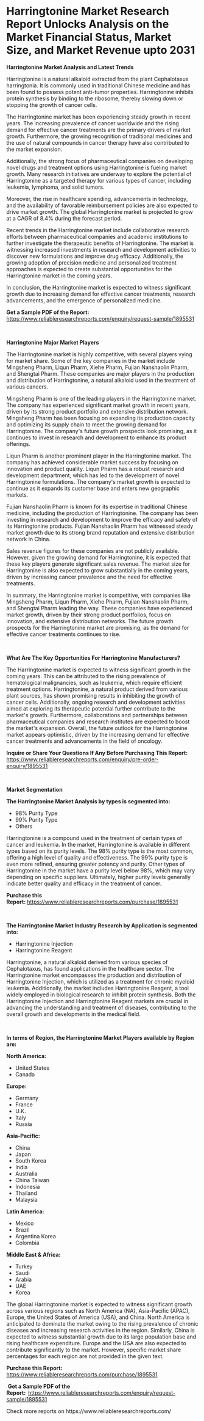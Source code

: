 <p><h1>Harringtonine Market Research Report Unlocks Analysis on the Market Financial Status, Market Size, and Market Revenue upto 2031</h1></p><p><strong>Harringtonine Market Analysis and Latest Trends</strong></p>
<p><p>Harringtonine is a natural alkaloid extracted from the plant Cephalotaxus harringtonia. It is commonly used in traditional Chinese medicine and has been found to possess potent anti-tumor properties. Harringtonine inhibits protein synthesis by binding to the ribosome, thereby slowing down or stopping the growth of cancer cells.</p><p>The Harringtonine market has been experiencing steady growth in recent years. The increasing prevalence of cancer worldwide and the rising demand for effective cancer treatments are the primary drivers of market growth. Furthermore, the growing recognition of traditional medicines and the use of natural compounds in cancer therapy have also contributed to the market expansion.</p><p>Additionally, the strong focus of pharmaceutical companies on developing novel drugs and treatment options using Harringtonine is fueling market growth. Many research initiatives are underway to explore the potential of Harringtonine as a targeted therapy for various types of cancer, including leukemia, lymphoma, and solid tumors.</p><p>Moreover, the rise in healthcare spending, advancements in technology, and the availability of favorable reimbursement policies are also expected to drive market growth. The global Harringtonine market is projected to grow at a CAGR of 8.4% during the forecast period.</p><p>Recent trends in the Harringtonine market include collaborative research efforts between pharmaceutical companies and academic institutions to further investigate the therapeutic benefits of Harringtonine. The market is witnessing increased investments in research and development activities to discover new formulations and improve drug efficacy. Additionally, the growing adoption of precision medicine and personalized treatment approaches is expected to create substantial opportunities for the Harringtonine market in the coming years.</p><p>In conclusion, the Harringtonine market is expected to witness significant growth due to increasing demand for effective cancer treatments, research advancements, and the emergence of personalized medicine.</p></p>
<p><strong>Get a Sample PDF of the Report:&nbsp;</strong> <a href="https://www.reliableresearchreports.com/enquiry/request-sample/1895531">https://www.reliableresearchreports.com/enquiry/request-sample/1895531</a></p>
<p>&nbsp;</p>
<p><strong>Harringtonine Major Market Players</strong></p>
<p><p>The Harringtonine market is highly competitive, with several players vying for market share. Some of the key companies in the market include Mingsheng Pharm, Liqun Pharm, Xiehe Pharm, Fujian Nanshaolin Pharm, and Shengtai Pharm. These companies are major players in the production and distribution of Harringtonine, a natural alkaloid used in the treatment of various cancers.</p><p>Mingsheng Pharm is one of the leading players in the Harringtonine market. The company has experienced significant market growth in recent years, driven by its strong product portfolio and extensive distribution network. Mingsheng Pharm has been focusing on expanding its production capacity and optimizing its supply chain to meet the growing demand for Harringtonine. The company's future growth prospects look promising, as it continues to invest in research and development to enhance its product offerings.</p><p>Liqun Pharm is another prominent player in the Harringtonine market. The company has achieved considerable market success by focusing on innovation and product quality. Liqun Pharm has a robust research and development department, which has led to the development of novel Harringtonine formulations. The company's market growth is expected to continue as it expands its customer base and enters new geographic markets.</p><p>Fujian Nanshaolin Pharm is known for its expertise in traditional Chinese medicine, including the production of Harringtonine. The company has been investing in research and development to improve the efficacy and safety of its Harringtonine products. Fujian Nanshaolin Pharm has witnessed steady market growth due to its strong brand reputation and extensive distribution network in China.</p><p>Sales revenue figures for these companies are not publicly available. However, given the growing demand for Harringtonine, it is expected that these key players generate significant sales revenue. The market size for Harringtonine is also expected to grow substantially in the coming years, driven by increasing cancer prevalence and the need for effective treatments.</p><p>In summary, the Harringtonine market is competitive, with companies like Mingsheng Pharm, Liqun Pharm, Xiehe Pharm, Fujian Nanshaolin Pharm, and Shengtai Pharm leading the way. These companies have experienced market growth, driven by their strong product portfolios, focus on innovation, and extensive distribution networks. The future growth prospects for the Harringtonine market are promising, as the demand for effective cancer treatments continues to rise.</p></p>
<p>&nbsp;</p>
<p><strong>What Are The Key Opportunities For Harringtonine Manufacturers?</strong></p>
<p><p>The Harringtonine market is expected to witness significant growth in the coming years. This can be attributed to the rising prevalence of hematological malignancies, such as leukemia, which require efficient treatment options. Harringtonine, a natural product derived from various plant sources, has shown promising results in inhibiting the growth of cancer cells. Additionally, ongoing research and development activities aimed at exploring its therapeutic potential further contribute to the market's growth. Furthermore, collaborations and partnerships between pharmaceutical companies and research institutes are expected to boost the market's expansion. Overall, the future outlook for the Harringtonine market appears optimistic, driven by the increasing demand for effective cancer treatments and advancements in the field of oncology.</p></p>
<p><strong>Inquire or Share Your Questions If Any Before Purchasing This Report:</strong> <a href="https://www.reliableresearchreports.com/enquiry/pre-order-enquiry/1895531">https://www.reliableresearchreports.com/enquiry/pre-order-enquiry/1895531</a></p>
<p>&nbsp;</p>
<p><strong>Market Segmentation</strong></p>
<p><strong>The Harringtonine Market Analysis by types is segmented into:</strong></p>
<p><ul><li>98% Purity Type</li><li>99% Purity Type</li><li>Others</li></ul></p>
<p><p>Harringtonine is a compound used in the treatment of certain types of cancer and leukemia. In the market, Harringtonine is available in different types based on its purity levels. The 98% purity type is the most common, offering a high level of quality and effectiveness. The 99% purity type is even more refined, ensuring greater potency and purity. Other types of Harringtonine in the market have a purity level below 98%, which may vary depending on specific suppliers. Ultimately, higher purity levels generally indicate better quality and efficacy in the treatment of cancer.</p></p>
<p><strong>Purchase this Report:&nbsp;</strong><a href="https://www.reliableresearchreports.com/purchase/1895531">https://www.reliableresearchreports.com/purchase/1895531</a></p>
<p>&nbsp;</p>
<p><strong>The Harringtonine Market Industry Research by Application is segmented into:</strong></p>
<p><ul><li>Harringtonine Injection</li><li>Harringtonine Reagent</li></ul></p>
<p><p>Harringtonine, a natural alkaloid derived from various species of Cephalotaxus, has found applications in the healthcare sector. The Harringtonine market encompasses the production and distribution of Harringtonine Injection, which is utilized as a treatment for chronic myeloid leukemia. Additionally, the market includes Harringtonine Reagent, a tool widely employed in biological research to inhibit protein synthesis. Both the Harringtonine Injection and Harringtonine Reagent markets are crucial in advancing the understanding and treatment of diseases, contributing to the overall growth and developments in the medical field.</p></p>
<p>&nbsp;</p>
<p><strong>In terms of Region, the Harringtonine Market Players available by Region are:</strong></p>
<p>
    <p> <strong> North America: </strong>
        <ul>
            <li>United States</li>
            <li>Canada</li>
        </ul>
        </p> 
    <p> <strong> Europe: </strong>
        <ul>
            <li>Germany</li>
            <li>France</li>
            <li>U.K.</li>
            <li>Italy</li>
            <li>Russia</li>
        </ul>
        </p> 
    <p> <strong> Asia-Pacific: </strong>
        <ul>
            <li>China</li>
            <li>Japan</li>
            <li>South Korea</li>
            <li>India</li>
            <li>Australia</li>
            <li>China Taiwan</li>
            <li>Indonesia</li>
            <li>Thailand</li>
            <li>Malaysia</li>
        </ul>
        </p> 
    <p> <strong> Latin America: </strong>
        <ul>
            <li>Mexico</li>
            <li>Brazil</li>
            <li>Argentina Korea</li>
            <li>Colombia</li>
        </ul>
        </p> 
    <p> <strong> Middle East & Africa: </strong>
        <ul>
            <li>Turkey</li>
            <li>Saudi</li>
            <li>Arabia</li>
            <li>UAE</li>
            <li>Korea</li>
        </ul>
    </p>
    </p>
<p><p>The global Harringtonine market is expected to witness significant growth across various regions such as North America (NA), Asia-Pacific (APAC), Europe, the United States of America (USA), and China. North America is anticipated to dominate the market owing to the rising prevalence of chronic diseases and increasing research activities in the region. Similarly, China is expected to witness substantial growth due to its large population base and rising healthcare expenditure. Europe and the USA are also expected to contribute significantly to the market. However, specific market share percentages for each region are not provided in the given text.</p></p>
<p><strong>Purchase this Report: </strong><a href="https://www.reliableresearchreports.com/purchase/1895531">https://www.reliableresearchreports.com/purchase/1895531</a></p>
<p>&nbsp;<strong>Get a Sample PDF of the Report:&nbsp;&nbsp;</strong><a href="https://www.reliableresearchreports.com/enquiry/request-sample/1895531">https://www.reliableresearchreports.com/enquiry/request-sample/1895531</a></p>
<p><strong></strong></p>
<p>Check more reports on https://www.reliableresearchreports.com/</p>